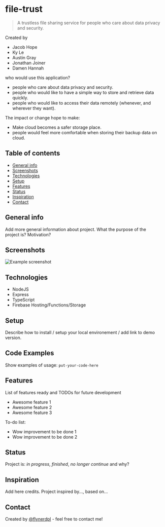 # file-trust
> A trustless file sharing service for people who care about data privacy and security.

Created by
* Jacob Hope
* Ky Le
* Austin Gray
* Jonathan Joiner
* Damen Hannah

who would use this application?
* people who care about data privacy and security.
* people who would like to have a simple way to store and retrieve data quickly.
* people who would like to access their data remotely (whenever, and wherever they want).

The impact or change hope to make:
* Make cloud becomes a safer storage place.
* people would feel more comfortable when storing their backup data on cloud.



## Table of contents
* [General info](#general-info)
* [Screenshots](#screenshots)
* [Technologies](#technologies)
* [Setup](#setup)
* [Features](#features)
* [Status](#status)
* [Inspiration](#inspiration)
* [Contact](#contact)

## General info
Add more general information about project. What the purpose of the project is? Motivation?

## Screenshots
![Example screenshot](./img/screenshot.png)

## Technologies
* NodeJS
* Express
* TypeScript
* Firebase Hosting/Functions/Storage

## Setup
Describe how to install / setup your local environement / add link to demo version.

## Code Examples
Show examples of usage:
`put-your-code-here`

## Features
List of features ready and TODOs for future development
* Awesome feature 1
* Awesome feature 2
* Awesome feature 3

To-do list:
* Wow improvement to be done 1
* Wow improvement to be done 2

## Status
Project is: _in progress_, _finished_, _no longer continue_ and why?

## Inspiration
Add here credits. Project inspired by..., based on...

## Contact
Created by [@flynerdpl](https://www.flynerd.pl/) - feel free to contact me!
